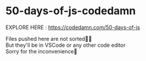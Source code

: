# 50-days-of-js-codedamn

EXPLORE HERE : https://codedamn.com/50-days-of-js

Files pushed here are not sorted🤷‍♂️<br>But they'll be in VSCode or any other code editor<br>Sorry for the inconvenience🙂
